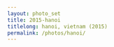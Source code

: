 ```yaml
---
layout: photo_set
title: 2015-hanoi
titlelong: hanoi, vietnam (2015)
permalink: /photos/hanoi/
---
```

